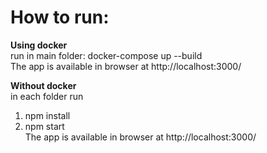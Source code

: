 # How to run:  
  
**Using docker**  
run in main folder: docker-compose up --build  
The app is available in browser at http://localhost:3000/  
  
**Without docker**  
in each folder run  
1) npm install  
2) npm start  
The app is available in browser at http://localhost:3000/  
